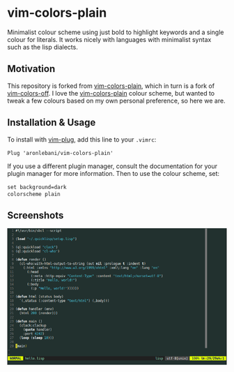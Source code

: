# vim-colors-plain

Minimalist colour scheme using just bold to highlight keywords and a single colour for literals. It
works nicely with languages with minimalist syntax such as the lisp dialects.

## Motivation

This repository is forked from [vim-colors-plain](https://github.com/chrsm/vim-colors-plain), which
in turn is a fork of [vim-colors-off](https://github.com/pbrisbin/vim-colors-off/tree/main). I love
the [vim-colors-plain](https://github.com/chrsm/vim-colors-plain) colour scheme, but wanted to tweak
a few colours based on my own personal preference, so here we are.

## Installation & Usage

To install with [vim-plug](https://github.com/junegunn/vim-plug), add this line to your `.vimrc`:
```
Plug 'aronlebani/vim-colors-plain'
```
If you use a different plugin manager, consult the documentation for your plugin manager for more
information. Then to use the colour scheme, set:
```
set background=dark
colorscheme plain
```

## Screenshots

![Screenshot](screenshots/lisp-dark.png)
